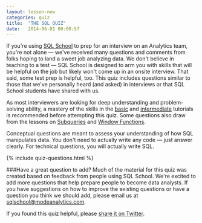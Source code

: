 ```yaml
---
layout: lesson-new
categories: quiz
title:  "THE SQL QUIZ"
date:   2014-06-01 00:00:57
---
```


If you're using [SQL School](/) to prep for an interview on an Analytics team, you're not alone &mdash; we've received many questions and comments from folks hoping to land a sweet job analyzing data. We don't believe in teaching to a test &mdash; SQL School is designed to arm you with skills that will be helpful on the job but likely won't come up in an onsite interview. That said, some test prep is helpful, too. This quiz includes questions similar to those that we've personally heard (and asked) in interviews or that SQL School students have shared with us.


As most interviewers are looking for deep understanding and problem-solving ability, a mastery of the skills in the [basic](/the-basics/basic-concepts.html) and [intermediate](/intermediate/aggregation-functions.html) tutorials is recommended before attempting this quiz. Some questions also draw from the lessons on [Subqueries](/advanced/subqueries.html) and [Window Functions](/advanced/window-functions.html).

Conceptual questions are meant to assess your understanding of how SQL manipulates data. You don't need to actually write any code &mdash; just answer clearly. For technical questions, you will actually write SQL.

{% include quiz-questions.html %}

###Have a great question to add?
Much of the material for this quiz was created based on feedback from people using SQL School. We're excited to add more questions that help prepare people to become data analysts. If you have suggestions on how to improve the existing questions or have a question you think we should add, please email us at [sqlschool@modeanalytics.com](mailto:sqlschool@modeanalytics.com).

If you found this quiz helpful, please <a href="https://twitter.com/share?url=http://bit.ly/1uHbeYl&lang=en&text=Prep for an analytics interview with these great sample quiz questions from @ModeAnalytics&conturl=http://bit.ly/1uHbeYl&count=vertical" target="_blank">share it on Twitter</a>.